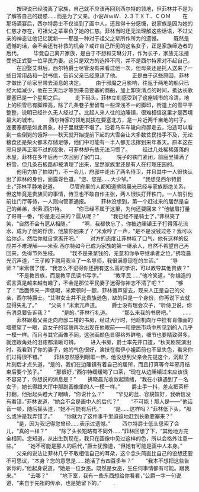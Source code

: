 　　按理说已经脱离了家族，自己就不应该再回到西尔特的领地，但菲林并不是为了解答自己的疑惑……而是为了父亲。小说ＷｗＷ．⒉３ＴＸＴ．ＣＯＭ
　　在那场酒宴后，西尔特爵士不仅谈到了画中人，还显得十分感慨，说家族是因为她的仁慈才存在，可祖父之辈辜负了她的仁慈。菲林当时还无法理解这些话语，不过父亲的神态让他记忆犹新——那是一种对于祖父之辈所作所为的遗憾。
　　既然是遗憾的话，会不会还有补救的机会？或许自己所见的这名女子，正是家族缔造者的后代。
　　毕竟自己离开家族，是由于不想和艾琳分开，作为长子，家族无法接受他正式娶一位平民为妻。这只是双方的选择不同，并不是西尔特家对不起自己。
　　在迎娶艾琳后，西尔特爵士尽管没有来看过他一次，但母亲还是托人送来了一些日常用品和一封书信，告诉父亲已经原谅了他。
　　正是由于这些原因，菲林才做出了给家里带去消息的决定。
　　由于邪魔之月影响，往返于两地的船只已经大幅减少，他在三天后才等到来自要塞的商船，加上卸货清点的时间，抵达长歌要塞已是一个星期之后。
　　走下码头，菲林立刻感受到了这座城市的冷清，地上的积雪已有脚踝高，除了几条巷子里留有一些深浅不一的脚印，街道上的雪平平整整，说明已经许久无人经过了。比起人来人往的边陲镇，很难相信这里才是西境最大的城市。
　　西尔特家的领地就挨在要塞北方，是一片近两千亩地的村子。连要塞都是如此景象，村子里就更不堪了。沿着马车车辙向府邸走去，沿途可以看到一些倒毙的饿殍——秋天就开始提前下起的大雪会让大多数贫民措手不及，无论粮食还是柴火都未存储足够，他们中可能有一半人都无法撑到来年春天。原本这在邪月是再正常不过的现象，可菲林却有些无法习惯了。
　　经过几处稀稀落落的木屋，菲林在多年后再一次回到了家门口。
　　院子的铁门紧闭，前庭里铺满了积雪，但几条石板路却被清理了出来，显然家族里还是有人在打理庄园的。
　　他用力拍了拍铁门，不一会儿，府邸中走出了两名侍卫，并且其中一人很快认出了菲林的身份，面露讶色道，“您、您是……大少爷。”
　　“我想见西尔特爵士，”菲林平静地说道。
　　尽管府里的人都知道拂晓晨光已经与家族断绝关系，但这毕竟是贵族间的事情，侍卫也不敢自作主张，两人很快打开铁门，一人前引他前往门厅等待，一人则向管家通报。
　　菲林没想到，第一个赶过来的居然是自己的弟弟，米索.西尔特。
　　“你已经不属于这里，为何还要回来？”他皱眉打量了哥哥一番，“你是走过来的？扈从呢？”
　　“我已经不是骑士了，”菲林笑了笑，“自然不会有扈从相随。”
　　“啊，我都快忘了，你被边陲镇王子打得落花流水，成为了他的俘虏，他放你回来了？”米索哼了一声，“是不是没钱过冬？我可以给你点，然后你就自觉离开吧。”
　　对方的态度让菲林叹了口气，他有这样的反应并不难理解——米索.西尔特如今已成为家族的第一继承人，自然不希望自己再回来，免得节外生枝。
　　“我不是来拿钱的，无意和你争夺继承者之位，”拂晓晨光沉声道，“王子殿下聘用我当了一名导师，我很满意现在的生活。”
　　“导师？”米索愣了愣，“我怎么不记得你还拥有这么高的学识，可以教导其他贵族？”
　　“不是教贵族，而是教平民读书写字。”
　　“教平民……”他冷笑道，“你编造的谎言真是越来越有趣了，不会是那位平民妻子迷得你神志不清了吧？”
　　“够了！”后面传来一声低喝，米索顿时一颤，菲林循声望去，现来人正是自己的父亲，西尔特爵士。“艾琳女士并不比贵族逊色，缺的只是一个身份，你再说下去就显得失礼了。”
　　“父亲！”米索亢声道。
　　爵士没有理会次子，“听侍卫说，你有消息要告诉我？”
　　“是的。”菲林行礼道。
　　“那么来我的书房吧。”
　　……
　　菲林跟着父亲走向府邸二楼的书房，经过大厅时，他趁机向厅中挂有肖像画的墙壁望了一眼，蓝女子的容貌再次出现在他眼前——和便民市场中所见到的人几乎一模一样。而且与其它画像不同，这张画颜色显得格外鲜艳，细节也要精致得多，就连眼角处的泪痣都清晰可辨。
　　进入书房，爵士率先开口道，“秋天剧院演出时，我看到了你的妻子，她的气色很好，演技在梅伊小姐面前也不显失色，看来你们过得很不错。”
　　菲林忽然感到眼眶一热，他没想到父亲会先提这个，沉默了片刻后才点头道，“是的，我们在边陲镇有着自己的居所，而且打算等今年邪月结束后要个孩子。”
　　“那很好，”西尔特缓缓喝了口茶，“现在从边陲镇过来应该很不容易了，你想说的消息是？”
　　拂晓晨光收敛起情绪，“我在小镇遇到了一名女子，她长得跟大厅中那副画像里的人一模一样。”
　　爵士手一抖，差点把茶杯打翻，他抬起头瞪大了眼睛，“你说什么？”
　　“罕见的蓝、容貌姣好，我确信没有看错，”菲林说道，“她会不会是画中人的后代？”
　　“不可能！那人是——”他话音一顿，随后摇头道，“她不可能有后代。”
　　“是……这样吗？”菲林低下头，“那么或许是我弄错了。”
　　“你就为了这件事千里迢迢地赶到长歌要塞来？”
　　“是，因为我记得您曾经……表示过遗憾。”
　　西尔特爵士低头思索了会儿，“真的一样？”
　　“除了头长短略有不同外……”菲林回想了下，“其他地方完全相同。您知道，从出生到现在，我只在画像中见过这样的色，所以会格外注意一些。”
　　“她不可能是那人的后代，”爵士犹豫道，“但她有可能是画中人本身。”
　　父亲的说法让菲林几乎不敢相信自己的耳朵，这个念头简直比自己的设想还要不可思议，“本身？您的意思是……她活了有四百多年？”
　　“我本不想把这些告诉你的，”他起身说道，“她是一位女巫。既然是女巫，生任何事情都有可能。跟我来。”
　　“去哪？”
　　“地下室，我有一些东西想给你看看，”公爵一字一句说道，“来自于先祖的传承，也是她留下的。”
　　.